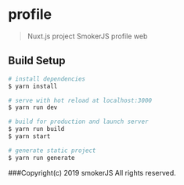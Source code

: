 # profile

> Nuxt.js project
> SmokerJS profile web

## Build Setup

``` bash
# install dependencies
$ yarn install

# serve with hot reload at localhost:3000
$ yarn run dev

# build for production and launch server
$ yarn run build
$ yarn start

# generate static project
$ yarn run generate
```

###Copyright(c) 2019 smokerJS All rights reserved.